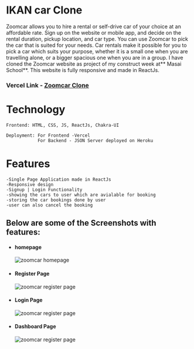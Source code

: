 # IKAN car Clone

<p>Zoomcar allows you to hire a rental or self-drive car of your choice at an affordable rate. Sign up on the website or mobile app, and decide on the rental duration, pickup location, and car type. You can use Zoomcar to pick the car that is suited for your needs. Car rentals make it possible for you to pick a car which suits your purpose, whether it is a small one when you are travelling alone, or a bigger spacious one when you are in a group. I have cloned the Zoomcar website as project of my construct week at** Masai School**. This website is fully responsive and made in ReactJs.</p>

### Vercel Link - <a href="https://rural-vessel-2538-flax.vercel.app/">Zoomcar Clone</a>

# Technology

    Frontend: HTML, CSS, JS, ReactJs, Chakra-UI
    
    Deployment: For Frontend -Vercel
                For Backend - JSON Server deployed on Heroku

# Features

    -Single Page Application made in ReactJs
    -Responsive design
    -Signup | Login Functionality
    -showing the cars to user which are avialable for booking 
    -storing the car bookings done by user
    -user can also cancel the booking

## Below are some of the Screenshots with features:
<ul>
    <li>
     <div>
         <h4>homepage</h4>
         <img src="https://i.postimg.cc/B69rfPFS/zoomcar.png" alt="zoomcar homepage"/>
     </div>
    </li>
    <li>
     <div>
         <h4>Register Page</h4>
         <img src="https://i.postimg.cc/6Q9s0Wqj/zoomcar-Register.png" alt="zoomcar register page"/>
     </div>
    </li>
    <li>
     <div>
         <h4>Login Page</h4>
         <img src="https://i.postimg.cc/s29hkcVf/zoomcar-Login.png" alt="zoomcar register page"/>
     </div>
    </li>
    <li>
     <div>
         <h4>Dashboard Page</h4>
         <img src="https://i.postimg.cc/26dNF1FK/zoomcar-Dashboard.png" alt="zoomcar register page"/>
     </div>
    </li>
</ul

    
